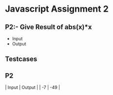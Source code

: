 # Javascript Assignment 2

## P2:- Give Result of abs(x)*x

- Input
- Output

## Testcases

## P2
| Input | Output |
| -7 | -49 |

